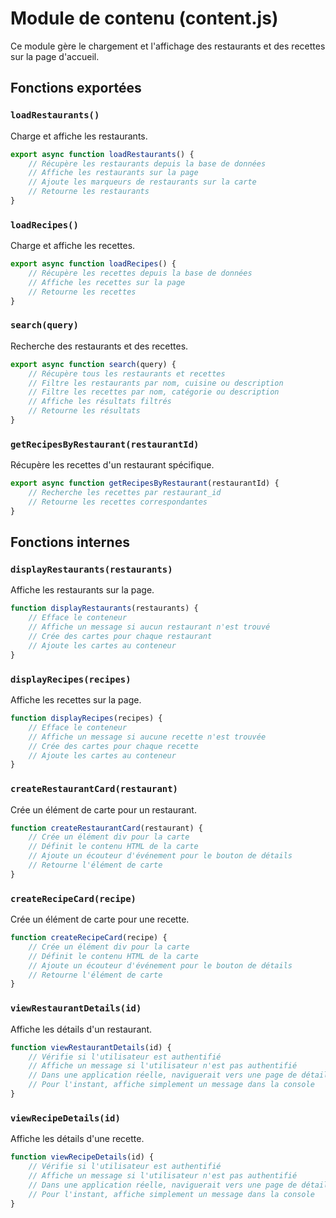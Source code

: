# Module de contenu (content.js)

Ce module gère le chargement et l'affichage des restaurants et des recettes sur la page d'accueil.

## Fonctions exportées

### `loadRestaurants()`

Charge et affiche les restaurants.

```javascript
export async function loadRestaurants() {
    // Récupère les restaurants depuis la base de données
    // Affiche les restaurants sur la page
    // Ajoute les marqueurs de restaurants sur la carte
    // Retourne les restaurants
}
```

### `loadRecipes()`

Charge et affiche les recettes.

```javascript
export async function loadRecipes() {
    // Récupère les recettes depuis la base de données
    // Affiche les recettes sur la page
    // Retourne les recettes
}
```

### `search(query)`

Recherche des restaurants et des recettes.

```javascript
export async function search(query) {
    // Récupère tous les restaurants et recettes
    // Filtre les restaurants par nom, cuisine ou description
    // Filtre les recettes par nom, catégorie ou description
    // Affiche les résultats filtrés
    // Retourne les résultats
}
```

### `getRecipesByRestaurant(restaurantId)`

Récupère les recettes d'un restaurant spécifique.

```javascript
export async function getRecipesByRestaurant(restaurantId) {
    // Recherche les recettes par restaurant_id
    // Retourne les recettes correspondantes
}
```

## Fonctions internes

### `displayRestaurants(restaurants)`

Affiche les restaurants sur la page.

```javascript
function displayRestaurants(restaurants) {
    // Efface le conteneur
    // Affiche un message si aucun restaurant n'est trouvé
    // Crée des cartes pour chaque restaurant
    // Ajoute les cartes au conteneur
}
```

### `displayRecipes(recipes)`

Affiche les recettes sur la page.

```javascript
function displayRecipes(recipes) {
    // Efface le conteneur
    // Affiche un message si aucune recette n'est trouvée
    // Crée des cartes pour chaque recette
    // Ajoute les cartes au conteneur
}
```

### `createRestaurantCard(restaurant)`

Crée un élément de carte pour un restaurant.

```javascript
function createRestaurantCard(restaurant) {
    // Crée un élément div pour la carte
    // Définit le contenu HTML de la carte
    // Ajoute un écouteur d'événement pour le bouton de détails
    // Retourne l'élément de carte
}
```

### `createRecipeCard(recipe)`

Crée un élément de carte pour une recette.

```javascript
function createRecipeCard(recipe) {
    // Crée un élément div pour la carte
    // Définit le contenu HTML de la carte
    // Ajoute un écouteur d'événement pour le bouton de détails
    // Retourne l'élément de carte
}
```

### `viewRestaurantDetails(id)`

Affiche les détails d'un restaurant.

```javascript
function viewRestaurantDetails(id) {
    // Vérifie si l'utilisateur est authentifié
    // Affiche un message si l'utilisateur n'est pas authentifié
    // Dans une application réelle, naviguerait vers une page de détails
    // Pour l'instant, affiche simplement un message dans la console
}
```

### `viewRecipeDetails(id)`

Affiche les détails d'une recette.

```javascript
function viewRecipeDetails(id) {
    // Vérifie si l'utilisateur est authentifié
    // Affiche un message si l'utilisateur n'est pas authentifié
    // Dans une application réelle, naviguerait vers une page de détails
    // Pour l'instant, affiche simplement un message dans la console
}
